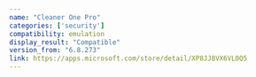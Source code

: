 ```yaml
---
name: "Cleaner One Pro"
categories: ['security']
compatibility: emulation
display_result: "Compatible"
version_from: "6.8.273"
link: https://apps.microsoft.com/store/detail/XP8JJ8VX6VL0Q5
---
```

